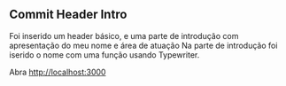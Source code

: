 ## Commit Header Intro
Foi inserido um header básico, e uma parte de introdução com apresentação do meu nome e área de atuação
Na parte de introdução foi iserido o nome com uma função usando Typewriter.

Abra [http://localhost:3000](http://localhost:3000)
